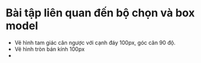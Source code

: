 # Bài tập liên quan đến bộ chọn và box model

- Vẽ hình tam giác cân ngược với cạnh đáy 100px, góc cân 90 độ.
- Vẽ hình tròn bán kính 100px
-
